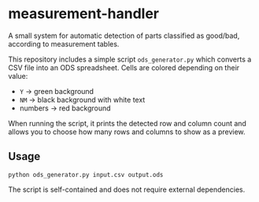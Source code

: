 # measurement-handler

A small system for automatic detection of parts classified as good/bad, according to measurement tables.

This repository includes a simple script `ods_generator.py` which converts a CSV file into an ODS spreadsheet. Cells are colored depending on their value:

- `Y` &rarr; green background
- `NM` &rarr; black background with white text
- numbers &rarr; red background

When running the script, it prints the detected row and column count and allows you to choose how many rows and columns to show as a preview.

## Usage

```
python ods_generator.py input.csv output.ods
```

The script is self-contained and does not require external dependencies.

